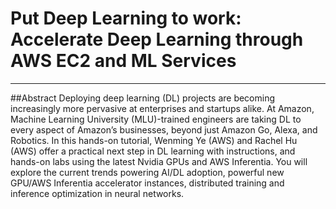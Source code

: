 # Put Deep Learning to work: Accelerate Deep Learning through AWS EC2 and ML Services   
 

----------


##Abstract 
Deploying deep learning (DL) projects are becoming increasingly more pervasive at enterprises and startups alike. At Amazon, Machine Learning University (MLU)-trained engineers are taking DL to every aspect of Amazon’s businesses, beyond just Amazon Go, Alexa, and Robotics. In this hands-on tutorial, Wenming Ye (AWS) and Rachel Hu (AWS) offer a practical next step in DL learning with instructions, and hands-on labs using the latest Nvidia GPUs and AWS Inferentia. You will explore the current trends powering AI/DL adoption, powerful new GPU/AWS Inferentia accelerator instances, distributed training and inference optimization in neural networks.

